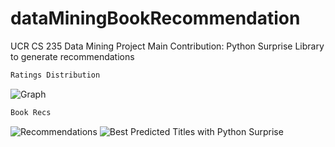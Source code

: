 # dataMiningBookRecommendation
UCR CS 235 Data Mining Project
Main Contribution: Python Surprise Library to generate recommendations
```Python
Ratings Distribution
```
![Graph](https://user-images.githubusercontent.com/57783476/147289434-585d1e28-8856-49a0-8995-bead081aef3d.png)
```Python
Book Recs
```
![Recommendations](https://user-images.githubusercontent.com/57783476/147289469-706e2a36-d490-42b3-97d8-d08c13101e18.png)
![Best Predicted Titles with Python Surprise](https://user-images.githubusercontent.com/57783476/147289546-b8f95754-1ea3-454b-9bcf-6f9488c30e63.png)


